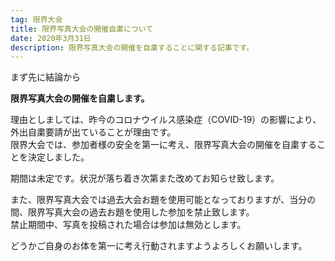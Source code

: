 ```yaml
---
tag: 限界大会
title: 限界写真大会の開催自粛について
date: 2020年3月31日
description: 限界写真大会の開催を自粛することに関する記事です。
---
```


まず先に結論から

**限界写真大会の開催を自粛します。**

理由としましては、昨今のコロナウイルス感染症（COVID-19）の影響により、外出自粛要請が出ていることが理由です。      
限界大会では、参加者様の安全を第一に考え、限界写真大会の開催を自粛することを決定しました。

期間は未定です。状況が落ち着き次第また改めてお知らせ致します。

また、限界写真大会では過去大会お題を使用可能となっておりますが、当分の間、限界写真大会の過去お題を使用した参加を禁止致します。     
禁止期間中、写真を投稿された場合は参加は無効とします。

どうかご自身のお体を第一に考え行動されますようよろしくお願いします。
